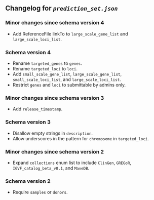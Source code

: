 ## Changelog for *`prediction_set.json`*

### Minor changes since schema version 4

* Add ReferenceFile linkTo to `large_scale_gene_list` and `large_scale_loci_list`.

### Schema version 4

* Rename `targeted_genes` to `genes`.
* Rename `targeted_loci` to `loci`.
* Add `small_scale_gene_list`, `large_scale_gene_list`, `small_scale_loci_list`, and `large_scale_loci_list`.
* Restrict `genes` and `loci` to submittable by admins only.


### Minor changes since schema version 3

* Add `release_timestamp`.

### Schema version 3

* Disallow empty strings in `description`.
* Allow underscores in the pattern for `chromosome` in `targeted_loci`.

### Minor changes since schema version 2

* Expand `collections` enum list to include `ClinGen`, `GREGoR`, `IGVF_catalog_beta_v0.1`, and `MaveDB`.

### Schema version 2

* Require `samples` or `donors`.

